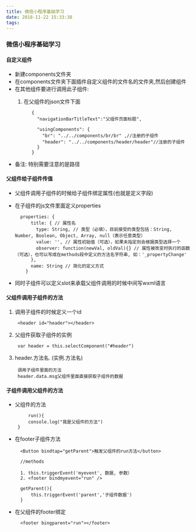 ```yaml
---
title: 微信小程序基础学习
date: 2018-11-22 15:33:38
tags:
---
```



### 微信小程序基础学习

#### 自定义组件

- 新建components文件夹
- 在components文件夹下面插件自定义组件的文件名的文件夹,然后创建组件
- 在其他组件要进行调用此子组件:
  1. 在父组件的json文件下面
  
			{
			  "navigationBarTitleText":"父组件页面标题",
			  
			  "usingComponents": {
			    "br": "../../components/br/br" ,//注册的子组件	
			    "header": "../../components/header/header"//注册的子组件
			  }
			}

- 备注: 特别需要注意的是路径

#### 父组件给子组件传值
- 父组件调用子组件的时候给子组件绑定属性(也就是定义字段)
- 在子组件的js文件里面定义properties
		
		properties: {
		    title: { // 属性名
		      type: String, // 类型（必填），目前接受的类型包括：String, Number, Boolean, Object, Array, null（表示任意类型）
		      value: '', // 属性初始值（可选），如果未指定则会根据类型选择一个
		      observer: function(newVal, oldVal){} // 属性被改变时执行的函数（可选），也可以写成在methods段中定义的方法名字符串, 如：'_propertyChange'
		    },
		    name: String // 简化的定义方式
		  }

- 同时子组件可以定义slot来承载父组件调用的时候中间写wxml语言

#### 父组件调用子组件的方法

1. 调用子组件的时候定义一个id
 			

		<header id="header"></header>

2. 父组件获取子组件的实例 

		var header = this.selectComponent("#header")

3. header.方法名.  (实例.方法名)

 		调用子组件里面的方法
		header.data.msg父组件里面直接获取子组件的数据

#### 子组件调用父组件的方法

 - 父组件的方法

			run(){
			console.log("我是父组件的方法")
		}

- 在footer子组件方法

		<Button bindtap="getParent">触发父组件的run方法</button>

		//methods
	
		1. this.triggerEvent('myevent', 数据, 参数）
		2. <footer bindmyevent="run" />
	
		getParent(){
			this.triggerEvent('parent','子组件数据')
		}

- 在父组件的footer绑定

		<footer bingparent="run"></footer>

